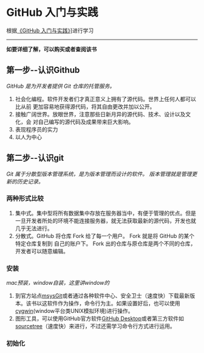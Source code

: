 # GitHub 入门与实践
根据<a href="https://book.douban.com/subject/26462816/" target="_blank">《GitHub 入门与实践》]</a>进行学习
****
**如要详细了解，可以购买或者查阅该书**

## 第一步--认识Github

*GitHub 是为开发者提供 Git 仓库的托管服务。*
1. 社会化编程。软件开发者们才真正意义上拥有了源代码。世界上任何人都可以比从前
更加容易地获得源代码，将其自由更改并加以公开。
2. 接触广阔世界。放眼世界，注意那些日新月异的源代码、技术、设计以及文化，会
对自己编写的源代码及成果带来巨大影响。
3. 表现程序员的实力
4. 以人为中心

## 第二步--认识git

*Git 属于分散型版本管理系统，是为版本管理而设计的软件。*
*版本管理就是管理更新的历史记录。*

### 两种形式比较
1. 集中式。集中型将所有数据集中存放在服务器当中，有便于管理的优点。但是一旦开发者所处的环境不能连接服务器，就无法获取最新的源代码，开发也就几乎无法进行。
2. 分散式。GitHub 将仓库 Fork 给了每一个用户。 Fork 就是将 GitHub 的某个特定仓库复制到
自己的账户下。 Fork 出的仓库与原仓库是两个不同的仓库，开发者可以随意编辑。

### 安装

*mac预装，window自装，这里讲window的*
1. 到官方站点<a href="https://git-for-windows.github.io/" target="_blank">msysGit</a>或者通过各种软件中心、安全卫士（速度快）下载最新版本。该书以这软件作为操作，命令行为主。如果设置好后，也可以使用<a href="http://www.cygwin.com/" target="_blank">cygwin</a>(window平台类UNIX模拟环境)进行操作。
2. 图形工具，可以使用GitHub官方软件<a href="https://desktop.github.com/" target="_blank">GitHub Desktop</a>或者第三方软件如<a href="https://www.sourcetreeapp.com/" target="_blank">sourcetree</a>（速度快）来进行，不过还需学习命令行方式进行运用。

### 初始化
